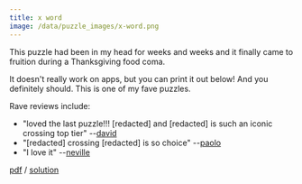 ```yaml
---
title: x word
image: /data/puzzle_images/x-word.png
---
```


This puzzle had been in my head for weeks and weeks and it finally came to fruition during a Thanksgiving food coma.

It doesn't really work on apps, but you can print it out below! And you definitely should. This is one of my fave puzzles.

Rave reviews include:
<ul>
  <li>
    "loved the last puzzle!!! [redacted] and [redacted] is such an iconic crossing top tier" --<a href="https://avidpuzzler.blogspot.com/" target="_blank">david</a>
  </li>
  <li>
    "[redacted] crossing [redacted] is so choice" --<a href="http://gridsthesedays.blogspot.com/" target="_blank">paolo</a>
  </li>
  <li>
    "I love it" --<a href="https://twitter.com/flyingelevator" target="_blank">neville</a>
  </li>
</ul>

<div class="body">
  <a href="../data/pdfs/x-word.pdf" download>pdf</a> / <a href="../data/solutions/x-word.jpg" download>solution</a>
</div>